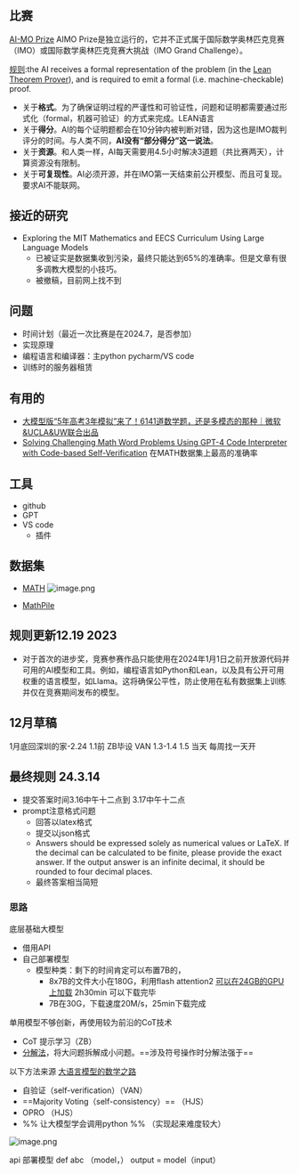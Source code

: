 ---
---


## 比赛 

[AI-MO Prize](https://aimoprize.com/)
AIMO Prize是独立运行的，它并不正式属于国际数学奥林匹克竞赛（IMO）或国际数学奥林匹克竞赛大挑战（IMO Grand Challenge）。

[规则](https://imo-grand-challenge.github.io/):the AI receives a formal representation of the problem (in the [Lean Theorem Prover](https://leanprover.github.io/)), and is required to emit a formal (i.e. machine-checkable) proof.
+ 关于**格式**。为了确保证明过程的严谨性和可验证性，问题和证明都需要通过形式化（formal，机器可验证）的方式来完成。LEAN语言
+ 关于**得分**。AI的每个证明题都会在10分钟内被判断对错，因为这也是IMO裁判评分的时间。与人类不同，**AI没有“部分得分”这一说法**。
+ 关于**资源**。和人类一样，AI每天需要用4.5小时解决3道题（共比赛两天），计算资源没有限制。
+ 关于**可复现性**。AI必须开源，并在IMO第一天结束前公开模型、而且可复现。要求AI不能联网。
## 接近的研究
+ Exploring the MIT Mathematics and EECS Curriculum Using Large Language Models 
	+ 已被证实是数据集收到污染，最终只能达到65%的准确率。但是文章有很多调教大模型的小技巧。
	+ 被撤稿，目前网上找不到

## 问题
+ 时间计划（最近一次比赛是在2024.7，是否参加）
+ 实现原理
+ 编程语言和编译器：主python  pycharm/VS code
+ 训练时的服务器租赁

## 有用的
+ [大模型版“5年高考3年模拟”来了！6141道数学题，还是多模态的那种｜微软&UCLA&UW联合出品](https://mp.weixin.qq.com/s/kEhvOGGuxQNz-yMmGGiOzg)
+ [Solving Challenging Math Word Problems Using GPT-4 Code Interpreter with Code-based Self-Verification](https://arxiv.org/pdf/2308.07921.pdf) 在MATH数据集上最高的准确率 

## 工具
+ github 
+ GPT 
+ VS code  
	+ 插件


## 数据集
+ [MATH](https://paperswithcode.com/dataset/math) 
![image.png](https://cdn.jsdelivr.net/gh/Thomas333333/MyPostImage/Images/20231226144418.png)

+ [MathPile](https://github.com/GAIR-NLP/MathPile)
## 规则更新12.19 2023
+ 对于首次的进步奖，竞赛参赛作品只能使用在2024年1月1日之前开放源代码并可用的AI模型和工具。例如，编程语言如Python和Lean，以及具有公开可用权重的语言模型，如Llama。这将确保公平性，防止使用在私有数据集上训练并仅在竞赛期间发布的模型。

## 12月草稿
1月底回深圳的家-2.24   1.1前
ZB毕设 
VAN 1.3-1.4  1.5 当天  每周找一天开

## 最终规则 24.3.14

+ 提交答案时间3.16中午十二点到 3.17中午十二点
+ prompt注意格式问题
	+ 回答以latex格式
	+ 提交以json格式
	+ Answers should be expressed solely as numerical values or LaTeX. If the decimal can be calculated to be finite, please provide the exact answer. If the output answer is an infinite decimal, it should be rounded to four decimal places.
	+ 最终答案相当简短

### 思路
底层基础大模型
+ 借用API 
+ 自己部署模型
	+ 模型种类：剩下的时间肯定可以布置7B的，
		+ 8x7B的文件大小在180G，利用flash attention2 [可以在24GB的GPU上加载](https://www.jiqizhixin.com/articles/2024-01-02-10)  2h30min 可以下载完毕
		+ 7B在30G，下载速度20M/s，25min下载完成

单用模型不够创新，再使用较为前沿的CoT技术
+ CoT  提示学习（ZB）
+ [分解法](https://mp.weixin.qq.com/s/HUW8MX2GhsdE3qFBvb1-Hg)，将大问题拆解成小问题。==涉及符号操作时分解法强于==

以下方法来源 [大语言模型的数学之路](https://mp.weixin.qq.com/s/BXQVY7rjlwjAkSxWg_dtcQ )
+ 自验证（self-verification）（VAN）
+ ==Majority Voting（self-consistency）== （HJS）
+ OPRO （HJS）
+ %% 让大模型学会调用python %%  （实现起来难度较大）

![image.png](https://cdn.jsdelivr.net/gh/Thomas333333/MyPostImage/Images/20240315184802.png)

api 部署模型
def  abc （model，）
	output = model（input）


